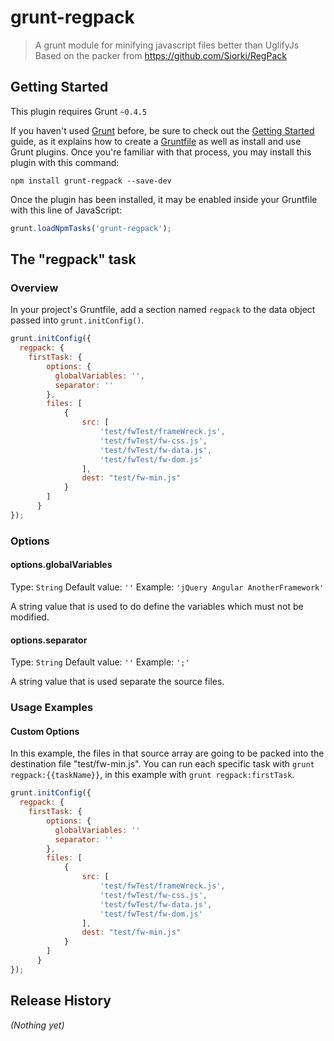 # grunt-regpack

> A grunt module for minifying javascript files better than UglifyJs
> Based on the packer from https://github.com/Siorki/RegPack

## Getting Started
This plugin requires Grunt `~0.4.5`

If you haven't used [Grunt](http://gruntjs.com/) before, be sure to check out the [Getting Started](http://gruntjs.com/getting-started) guide, as it explains how to create a [Gruntfile](http://gruntjs.com/sample-gruntfile) as well as install and use Grunt plugins. Once you're familiar with that process, you may install this plugin with this command:

```shell
npm install grunt-regpack --save-dev
```

Once the plugin has been installed, it may be enabled inside your Gruntfile with this line of JavaScript:

```js
grunt.loadNpmTasks('grunt-regpack');
```

## The "regpack" task

### Overview
In your project's Gruntfile, add a section named `regpack` to the data object passed into `grunt.initConfig()`.

```js
grunt.initConfig({
  regpack: {
    firstTask: {
	    options: {
	      globalVariables: '',
	      separator: ''
	    },
	    files: [
	        {
	            src: [
	                'test/fwTest/frameWreck.js',
	                'test/fwTest/fw-css.js',
	                'test/fwTest/fw-data.js',
	                'test/fwTest/fw-dom.js'
	            ],
	            dest: "test/fw-min.js"
	        }
	    ]
	  }
});
```

### Options

#### options.globalVariables
Type: `String`
Default value: `''`
Example: `'jQuery Angular AnotherFramework'`

A string value that is used to do define the variables which must not be modified.

#### options.separator
Type: `String`
Default value: `''`
Example: `';'`

A string value that is used separate the source files.

### Usage Examples

#### Custom Options
In this example, the files in that source array are going to be packed into the destination file "test/fw-min.js".
You can run each specific task with `grunt regpack:{{taskName}}`, in this example with `grunt regpack:firstTask`.

```js
grunt.initConfig({
  regpack: {
    firstTask: {
	    options: {
	      globalVariables: ''
	      separator: ''
	    },
	    files: [
	        {
	            src: [
	                'test/fwTest/frameWreck.js',
	                'test/fwTest/fw-css.js',
	                'test/fwTest/fw-data.js',
	                'test/fwTest/fw-dom.js'
	            ],
	            dest: "test/fw-min.js"
	        }
	    ]
	  }
});
```


## Release History
_(Nothing yet)_
